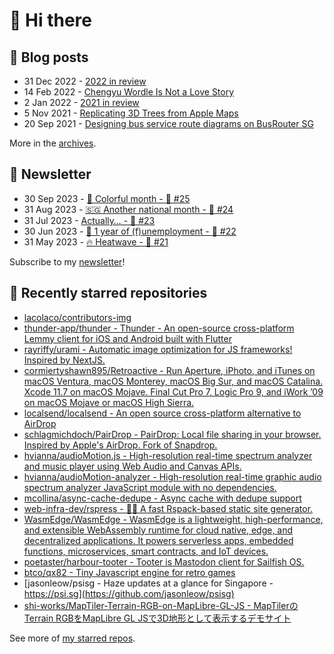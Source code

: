 # 👋 Hi there

## 📝 Blog posts

<!-- feed start -->
- 31 Dec 2022 - [2022 in review](https://cheeaun.com/blog/2022/12/2022-in-review/)
- 14 Feb 2022 - [Chengyu Wordle Is Not a Love Story](https://cheeaun.com/blog/2022/02/chengyu-wordle-is-not-a-love-story/)
- 2 Jan 2022 - [2021 in review](https://cheeaun.com/blog/2022/01/2021-in-review/)
- 5 Nov 2021 - [Replicating 3D Trees from Apple Maps](https://cheeaun.com/blog/2021/11/replicating-3d-trees-apple-maps/)
- 20 Sep 2021 - [Designing bus service route diagrams on BusRouter SG](https://cheeaun.com/blog/2021/09/bus-service-route-diagrams-busrouter-sg/)
<!-- feed end -->

More in the [archives](https://cheeaun.com/blog/archives/).

## 📰 Newsletter

<!-- newsletter start -->
- 30 Sep 2023 - [🎨 Colorful month - 🥫 #25](https://cheeaun.substack.com/p/colorful-month-25)
- 31 Aug 2023 - [🇸🇬 Another national month - 🥫 #24](https://cheeaun.substack.com/p/another-national-month-24)
- 31 Jul 2023 - [Actually… - 🥫 #23](https://cheeaun.substack.com/p/actually-23)
- 30 Jun 2023 - [🎂 1 year of (f)unemployment - 🥫 #22](https://cheeaun.substack.com/p/1-year-of-funemployment-22)
- 31 May 2023 - [🔥 Heatwave - 🥫 #21](https://cheeaun.substack.com/p/heatwave-21)
<!-- newsletter end -->

Subscribe to my [newsletter](https://cheeaun.substack.com/)!

## 🌟 Recently starred repositories

<!-- starred repos start -->
- [lacolaco/contributors-img](https://github.com/lacolaco/contributors-img)
- [thunder-app/thunder - Thunder - An open-source cross-platform Lemmy client for iOS and Android built with Flutter](https://github.com/thunder-app/thunder)
- [rayriffy/urami - Automatic image optimization for JS frameworks! Inspired by NextJS.](https://github.com/rayriffy/urami)
- [cormiertyshawn895/Retroactive - Run Aperture, iPhoto, and iTunes on macOS Ventura, macOS Monterey, macOS Big Sur, and macOS Catalina. Xcode 11.7 on macOS Mojave. Final Cut Pro 7, Logic Pro 9, and iWork ’09 on macOS Mojave or macOS High Sierra.](https://github.com/cormiertyshawn895/Retroactive)
- [localsend/localsend - An open source cross-platform alternative to AirDrop](https://github.com/localsend/localsend)
- [schlagmichdoch/PairDrop - PairDrop: Local file sharing in your browser. Inspired by Apple's AirDrop. Fork of Snapdrop.](https://github.com/schlagmichdoch/PairDrop)
- [hvianna/audioMotion.js - High-resolution real-time spectrum analyzer and music player using Web Audio and Canvas APIs.](https://github.com/hvianna/audioMotion.js)
- [hvianna/audioMotion-analyzer - High-resolution real-time graphic audio spectrum analyzer JavaScript module with no dependencies.](https://github.com/hvianna/audioMotion-analyzer)
- [mcollina/async-cache-dedupe - Async cache with dedupe support](https://github.com/mcollina/async-cache-dedupe)
- [web-infra-dev/rspress - 🦀💨 A fast Rspack-based static site generator.](https://github.com/web-infra-dev/rspress)
- [WasmEdge/WasmEdge - WasmEdge is a lightweight, high-performance, and extensible WebAssembly runtime for cloud native, edge, and decentralized applications. It powers serverless apps, embedded functions, microservices, smart contracts, and IoT devices.](https://github.com/WasmEdge/WasmEdge)
- [poetaster/harbour-tooter - Tooter is Mastodon client for Sailfish OS.](https://github.com/poetaster/harbour-tooter)
- [btco/qx82 - Tiny Javascript engine for retro games](https://github.com/btco/qx82)
- [jasonleow/psisg - Haze updates at a glance for Singapore - https://psi.sg](https://github.com/jasonleow/psisg)
- [shi-works/MapTiler-Terrain-RGB-on-MapLibre-GL-JS - MapTilerのTerrain RGBをMapLibre GL JSで3D地形として表示するデモサイト](https://github.com/shi-works/MapTiler-Terrain-RGB-on-MapLibre-GL-JS)
<!-- starred repos end -->

See more of [my starred repos](https://github.com/stars/cheeaun/).
